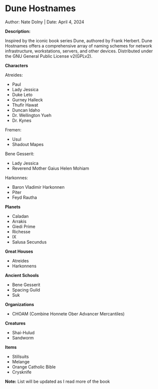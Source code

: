 # Dune Hostnames 

Author: Nate Dolny | Date: April 4, 2024

**Description:**

Inspired by the iconic book series Dune, authored by Frank Herbert.
Dune Hostnames offers a comprehensive array of naming schemes for 
network infrastructure, workstations, servers, and other devices. 
Distributed under the GNU General Public License v2(GPLv2).


**Characters**

Atreides:

- Paul 
- Lady Jessica
- Duke Leto
- Gurney Halleck
- Thufir Hawat
- Duncan Idaho
- Dr. Wellington Yueh
- Dr. Kynes


Fremen:

- Usul
- Shadout Mapes


Bene Gesserit:

- Lady Jessica
- Reverend Mother Gaius Helen Mohiam


Harkonnes:

- Baron Vladimir Harkonnen
- Piter
- Feyd Rautha


**Planets**
- Caladan 
- Arrakis 
- Giedi Prime
- Richesse
- IX
- Salusa Secundus

**Great Houses**
- Atreides
- Harkonnens

**Ancient Schools**
- Bene Gesserit 
- Spacing Guild
- Suk 

**Organizations** 
- CHOAM (Combine Honnete Ober Advancer Mercantiles)

**Creatures**
- Shai-Hulud
- Sandworm 

**Items**
- Stillsuits
- Melange
- Orange Catholic Bible
- Crysknife

**Note:** List will be updated as I read more of the book 
